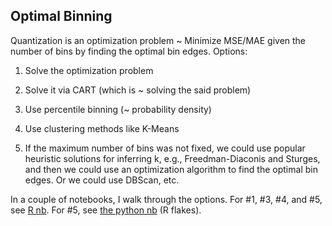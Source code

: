 ## Optimal Binning

Quantization is an optimization problem \~ Minimize MSE/MAE given the number of bins by finding the optimal bin edges. Options:

1.  Solve the optimization problem

2.  Solve it via CART (which is \~ solving the said problem)

3.  Use percentile binning (\~ probability density)

4.  Use clustering methods like K-Means

5.  If the maximum number of bins was not fixed, we could use popular heuristic solutions for inferring k, e.g., Freedman-Diaconis and Sturges, and then we could use an optimization algorithm to find the optimal bin edges. Or we could use DBScan, etc.

In a couple of notebooks, I walk through the options. 
For #1, #3, #4, and #5, see [R nb](https://github.com/soodoku/optimal_cuts/blob/main/optimal_cuts.md). For #5, see [the python nb](https://github.com/soodoku/optimal_cuts/blob/main/tree_split.ipynb) (R flakes).
 
